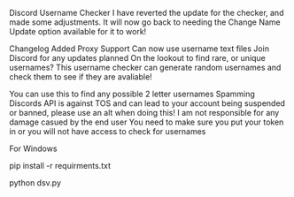 Discord Username Checker
I have reverted the update for the checker, and made some adjustments. It will now go back to needing the Change Name Update option available for it to work!


Changelog
Added Proxy Support
Can now use username text files
Join Discord for any updates planned
On the lookout to find rare, or unique usernames? This username checker can generate random usernames and check them to see if they are avaliable!

You can use this to find any possible 2 letter usernames
Spamming Discords API is against TOS and can lead to your account being suspended or banned, please use an alt when doing this! I am not responsible for any damage casued by the end user
You need to make sure you put your token in or you will not have access to check for usernames

For Windows

pip install -r requirments.txt

python dsv.py
